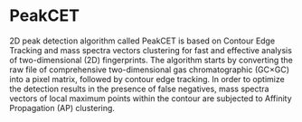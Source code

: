 PeakCET
=

2D peak detection algorithm called PeakCET is based on Contour Edge Tracking and mass spectra vectors clustering for fast and effective analysis of two-dimensional (2D) fingerprints. The algorithm starts by converting the raw file of comprehensive two-dimensional gas chromatographic (GC×GC) into a pixel matrix, followed by contour edge tracking. In order to optimize the detection results in the presence of false negatives, mass spectra vectors of local maximum points within the contour are subjected to Affinity Propagation (AP) clustering. 
